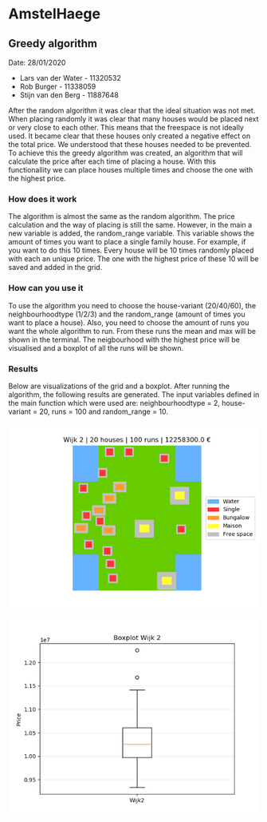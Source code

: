 # AmstelHaege
## Greedy algorithm
Date: 28/01/2020
* Lars van der Water  - 11320532
* Rob Burger          - 11338059 
* Stijn van den Berg  - 11887648

After the random algorithm it was clear that the ideal situation was not met. When placing randomly it was clear that many houses would be placed next or very close to each other. This means that the freespace is not ideally used. It became clear that these houses only created a negative effect on the total price. We understood that these houses needed to be prevented. To achieve this the greedy algorithm was created, an algorithm that will calculate the price after each time of placing a house. With this functionallity we can place houses multiple times and choose the one with the highest price. 

### How does it work
The algorithm is almost the same as the random algorithm. The price calculation and the way of placing is still the same. However, in the main a new variable is added, the random_range variable. This variable shows the amount of times you want to place a single family house. For example, if you want to do this 10 times. Every house will be 10 times randomly placed with each an unique price. The one with the highest price of these 10 will be saved and added in the grid. 

### How can you use it 
To use the algorithm you need to choose the house-variant (20/40/60), the neighbourhoodtype (1/2/3) and the random_range (amount of times you want to place a house). Also, you need to choose the amount of runs you want the whole algorithm to run. From these runs the mean and max will be shown in the terminal. The neigbourhood with the highest price will be visualised and a boxplot of all the runs will be shown.

### Results
Below are visualizations of the grid and a boxplot.
After running the algorithm, the following results are generated. The input variables defined in the main function which were used are: neighbourhoodtype = 2, house-variant = 20, runs = 100 and random_range = 10.

![Map Greedy](https://github.com/Stijnantoine99/theorie/blob/master/doc/Greedy_map_100.png)

![Boxplot Greedy](https://github.com/Stijnantoine99/theorie/blob/master/doc/Greedy_box_100.png)
